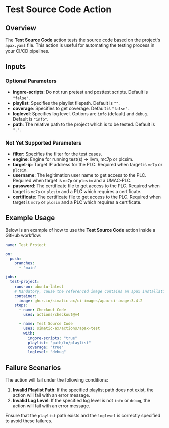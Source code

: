 # Test Source Code Action

## Overview

The **Test Source Code** action tests the source code based on the project's `apax.yaml` file. This action is useful for automating the testing process in your CI/CD pipelines.

## Inputs

### Optional Parameters

- **ingore-scripts**: Do not run pretest and posttest scripts. Default is `"false"`.
- **playlist**: Specifies the playlist filepath. Default is `""`.
- **coverage**: Specifies to get coverage. Default is `"false"`.
- **loglevel**: Specifies log level. Options are `info` (default) and `debug`. Default is `"info"`.
- **path**: The relative path to the project which is to be tested. Default is `"."`.

### Not Yet Supported Parameters

- **filter**: Specifies the filter for the test cases.
- **engine**: Engine for running test(s) -> llvm, mc7p or plcsim.
- **target-ip**: Target IP address for the PLC. Required when target is `mc7p` or `plcsim`.
- **username**: The legitimation user name to get access to the PLC. Required when target is `mc7p` or `plcsim` and a UMAC-PLC.
- **password**: The certificate file to get access to the PLC. Required when target is `mc7p` or `plcsim` and a PLC which requires a certificate.
- **certificate**: The certificate file to get access to the PLC. Required when target is `mc7p` or `plcsim` and a PLC which requires a certificate.

## Example Usage

Below is an example of how to use the **Test Source Code** action inside a GitHub workflow:

```yaml
name: Test Project

on:
  push:
    branches:
      - 'main'

jobs:
  test-project:
    runs-on: ubuntu-latest
    # Mandatory, cause the referenced image contains an apax installation
    container:
      image: ghcr.io/simatic-ax/ci-images/apax-ci-image:3.4.2
    steps:
      - name: Checkout Code
        uses: actions/checkout@v4

      - name: Test Source Code
        uses: simatic-ax/actions/apax-test 
        with:
          ingore-scripts: "true"
          playlist: "path/to/playlist"
          coverage: "true"
          loglevel: "debug"
```

## Failure Scenarios

The action will fail under the following conditions:

1. **Invalid Playlist Path**: If the specified playlist path does not exist, the action will fail with an error message.
2. **Invalid Log Level**: If the specified log level is not `info` or `debug`, the action will fail with an error message.


Ensure that the `playlist` path exists and the `loglevel` is correctly specified to avoid these failures.